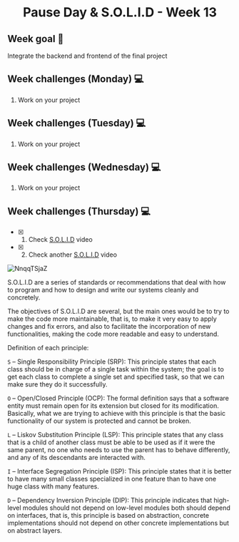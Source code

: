 <h1 align="center">Pause Day & S.O.L.I.D - Week 13</h1>

## Week goal 🏁

<p>Integrate the backend and frontend of the final project</p>

## Week challenges (Monday) 💻

1. Work on your project

## Week challenges (Tuesday) 💻

1. Work on your project

## Week challenges (Wednesday) 💻

1. Work on your project

## Week challenges (Thursday) 💻

- [x] 1. Check [S.O.L.I.D](https://www.youtube.com/watch?v=2X50sKeBAcQ) video
- [x] 2. Check another [S.O.L.I.D](https://www.youtube.com/watch?v=XzdhzyAukMM) video

![NnqqTSjaZ](https://user-images.githubusercontent.com/108826299/196289188-4750dacb-de67-41d5-aff0-6600326b7019.png)

S.O.L.I.D are a series of standards or recommendations that deal with how to program and how to design and write our systems cleanly and concretely.

The objectives of S.O.L.I.D are several, but the main ones would be to try to make the code more maintainable, that is, to make it very easy to apply changes and fix errors, and also to facilitate the incorporation of new functionalities, making the code more readable and easy to understand.

Definition of each principle:

`S` – Single Responsibility Principle (SRP): This principle states that each class should be in charge of a single task within the system; the goal is to get each class to complete a single set and specified task, so that we can make sure they do it successfully.

`O` – Open/Closed Principle (OCP): The formal definition says that a software entity must remain open for its extension but closed for its modification. Basically, what we are trying to achieve with this principle is that the basic functionality of our system is protected and cannot be broken.

`L` – Liskov Substitution Principle (LSP): This principle states that any class that is a child of another class must be able to be used as if it were the same parent, no one who needs to use the parent has to behave differently, and any of its descendants are interacted with.

`I` – Interface Segregation Principle (ISP): This principle states that it is better to have many small classes specialized in one feature than to have one huge class with many features.

`D` – Dependency Inversion Principle (DIP): This principle indicates that high-level modules should not depend on low-level modules both should depend on interfaces, that is, this principle is based on abstraction, concrete implementations should not depend on other concrete implementations but on abstract layers.
